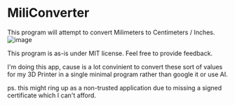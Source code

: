 # MiliConverter

This program will attempt to convert Milimeters to Centimeters / Inches. <br/>
![image](https://github.com/ivanjrt/MiliMeter-Converter/assets/44326428/cbf247c4-7f04-46d1-b5f0-db4b436f07d9)<br/>

This program is as-is under MIT license. Feel free to provide feedback.<br/>

I'm doing this app, cause is a lot convinient to convert these sort of values for my 3D Printer in a single minimal program rather than google it or use AI.<br/>

ps. this might ring up as a non-trusted application due to missing a signed certificate which I can't afford.<br/>
